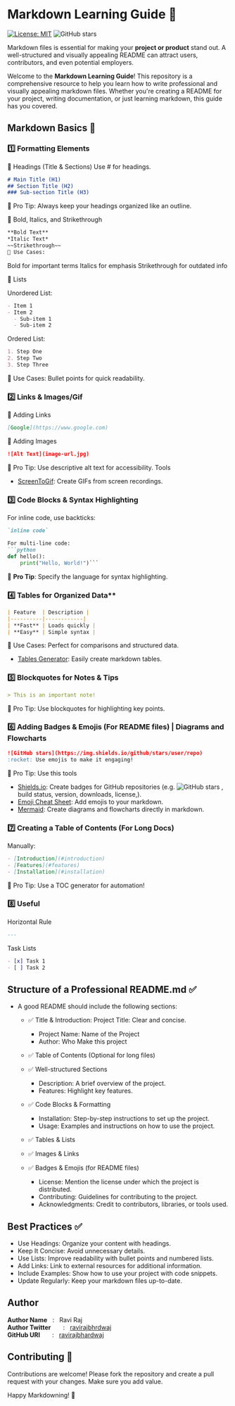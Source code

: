 # Markdown Learning Guide 📝
[![License: MIT](https://img.shields.io/badge/License-MIT-red.svg)](https://opensource.org/licenses/MIT)
![GitHub stars](https://img.shields.io/github/stars/ravirajbhardwaj/markdown?style=social)

Markdown files is essential for making your **project or product** stand out. A well-structured and visually appealing README can attract users, contributors, and even potential employers.

Welcome to the **Markdown Learning Guide**! This repository is a comprehensive resource to help you learn how to write professional and visually appealing markdown files. Whether you're creating a README for your project, writing documentation, or just learning markdown, this guide has you covered.

## Markdown Basics 📘

### 1️⃣ Formatting Elements

📌 Headings (Title & Sections)
Use # for headings.

```markdown
# Main Title (H1)
## Section Title (H2)
### Sub-section Title (H3)
```
🔹 Pro Tip: Always keep your headings organized like an outline.

📌 Bold, Italics, and Strikethrough
```markdown
**Bold Text**
*Italic Text*
~~Strikethrough~~
🔹 Use Cases:
```
Bold for important terms
Italics for emphasis
Strikethrough for outdated info

📌 Lists

Unordered List:
```markdown
- Item 1
- Item 2
  - Sub-item 1
  - Sub-item 2
```
Ordered List:
```markdown
1. Step One
2. Step Two
3. Step Three
```
🔹 Use Cases: Bullet points for quick readability.

### 2️⃣ Links & Images/Gif

📌 Adding Links
```markdown
[Google](https://www.google.com)
```
📌 Adding Images
```md
![Alt Text](image-url.jpg)
```
🔹 Pro Tip: Use descriptive alt text for accessibility. Tools
- [ScreenToGif](https://www.screentogif.com/): Create GIFs from screen recordings.

### 3️⃣ Code Blocks & Syntax Highlighting
For inline code, use backticks:
```markdown
`inline code`

For multi-line code:
```python
def hello():
    print("Hello, World!")```
```

🔹 **Pro Tip**: Specify the language for syntax highlighting.  

### 4️⃣ Tables for Organized Data**  
```md
| Feature  | Description |
|----------|------------|
| **Fast** | Loads quickly |
| **Easy** | Simple syntax |
```
🔹 Use Cases: Perfect for comparisons and structured data. 
 - [Tables Generator](https://www.tablesgenerator.com/markdown_tables): Easily create markdown tables.

### 5️⃣ Blockquotes for Notes & Tips
```md
> This is an important note!
```
🔹 Pro Tip: Use blockquotes for highlighting key points.

### 6️⃣ Adding Badges & Emojis (For README files) | Diagrams and Flowcharts

```md
![GitHub stars](https://img.shields.io/github/stars/user/repo)
:rocket: Use emojis to make it engaging!
```
🔹 Pro Tip: Use this tools
   - [Shields.io](https://shields.io/): Create badges for GitHub repositories (e.g. ![GitHub stars](https://img.shields.io/github/stars/ravirajbhardwaj/markdown?style=social) , build status, version, downloads, license,).
   - [Emoji Cheat Sheet](https://github.com/ikatyang/emoji-cheat-sheet): Add emojis to your markdown.
   - [Mermaid](https://mermaid.js.org/): Create diagrams and flowcharts directly in markdown.

### 7️⃣ Creating a Table of Contents (For Long Docs)
Manually:

```md
- [Introduction](#introduction)
- [Features](#features)
- [Installation](#installation)
```
🔹 Pro Tip: Use a TOC generator for automation!
### 8️⃣ Useful
Horizontal Rule
```md
---
```
Task Lists
```markdown
- [x] Task 1
- [ ] Task 2
```

## Structure of a Professional README.md ✅
- A good README should include the following sections:
   - ✅ Title & Introduction: Project Title: Clear and concise.
     - Project Name: Name of the Project
     - Author: Who Make this project
   - ✅ Table of Contents (Optional for long files)

   - ✅ Well-structured Sections
     - Description: A brief overview of the project.
     - Features: Highlight key features.
   - ✅ Code Blocks & Formatting
     - Installation: Step-by-step instructions to set up the project.
     - Usage: Examples and instructions on how to use the project.
    - ✅ Tables & Lists
    - ✅ Images & Links
    - ✅ Badges & Emojis (for README files)
      - License: Mention the license under which the project is distributed.
      - Contributing: Guidelines for contributing to the project.
      - Acknowledgments: Credit to contributors, libraries, or tools used.

## Best Practices ✅
- Use Headings: Organize your content with headings.
- Keep It Concise: Avoid unnecessary details.
- Use Lists: Improve readability with bullet points and numbered lists.
- Add Links: Link to external resources for additional information.
- Include Examples: Show how to use your project with code snippets.
- Update Regularly: Keep your markdown files up-to-date.

## Author

**Author Name** &nbsp; : &nbsp; Ravi Raj <br>
**Author Twitter** &nbsp; &nbsp; &nbsp; : &nbsp; [ravirajbhrdwaj](https://x.com/ravirajbhrdwaj) <br>
**GitHub URI** &nbsp; &nbsp; &nbsp; : &nbsp; [ravirajbhardwaj](https://github.com/ravirajbhardwaj)

## Contributing 🤝

Contributions are welcome! Please fork the repository and create a pull request with your changes. Make sure you add value.

Happy Markdowning! 🚀
